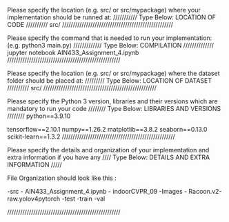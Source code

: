 Please specify the location (e.g. src/ or src/mypackage) 
where your implementation should be runned at:
/////////// Type Below: LOCATION OF CODE //////////
src/
///////////////////////////////////////////////////


Please specify the command that is needed 
to run your implementation:
(e.g. python3 main.py)
///////////// Type Below: COMPILATION //////////////
jupyter notebook AIN433_Assignment_4.ipynb
////////////////////////////////////////////////////

Please specify the location (e.g. src/ or src/mypackage)
where the dataset folder should be placed at:
///////// Type Below: LOCATION OF DATASET //////////
src/
////////////////////////////////////////////////////

Please specify the Python 3 version, libraries and
their versions which are mandatory to run your code
//////// Type Below: LIBRARIES AND VERSIONS ////////
python==3.9.10

tensorflow==2.10.1
numpy==1.26.2
matplotlib==3.8.2
seaborn==0.13.0
scikit-learn==1.3.2
////////////////////////////////////////////////////


Please specify the details and organization of your
implementation and extra information if you have any
//// Type Below: DETAILS AND EXTRA INFORMATION /////

File Organization should look like this : 

-src
    - AIN433_Assignment_4.ipynb
    - indoorCVPR_09
        -Images
    - Racoon.v2-raw.yolov4pytorch
        -test
        -train
        -val

////////////////////////////////////////////////////